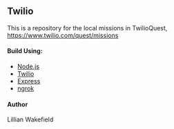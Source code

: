 <h2>Twilio</h2>
<p>This is a repository for the local missions in TwilioQuest,<br>
 <a href="https://www.twilio.com/quest/missions">https://www.twilio.com/quest/missions</a></p>

<h4>Build Using:</h4>
<ul>
<li><a href ="https://nodejs.org/en/">Node.js</a></li>
<li><a href="https://www.npmjs.com/package/twilio">Twilio</a></li>
<li><a href="https://expressjs.com/">Express</a></li>
<li><a href="https://ngrok.com/">ngrok</a></li>
</ul>

<h4>Author</h4>
<p>Lillian Wakefield</p>
